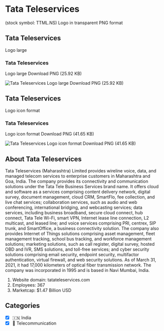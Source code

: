 # Tata Teleservices
 (stock symbol: TTML.NS) Logo in transparent PNG format

## Tata Teleservices
 Logo large

### Tata Teleservices
 Logo large Download PNG (25.92 KB)

![Tata Teleservices
 Logo large Download PNG (25.92 KB)](/img/orig/TTML.NS_BIG-f71f5087.png)

## Tata Teleservices
 Logo icon format

### Tata Teleservices
 Logo icon format Download PNG (41.65 KB)

![Tata Teleservices
 Logo icon format Download PNG (41.65 KB)](/img/orig/TTML.NS-a96d922b.png)

## About Tata Teleservices


Tata Teleservices (Maharashtra) Limited provides wireline voice, data, and managed telecom services to enterprise customers in Maharashtra and Goa, India. The company provides its connectivity and communication solutions under the Tata Tele Business Services brand name. It offers cloud and software as a services comprising content delivery network, digital survey, document management, cloud CRM, SmartFlo, fee collection, and live chat services; collaboration services, such as audio and web conferencing, international bridging, and webcasting services; data services, including business broadband, secure cloud connect, hub connect, Tata Tele Wi-Fi, smart VPN, Internet lease line connection, L2 multicast, and leased line; and voice services comprising PRI, centrex, SIP trunk, and SmartOffice, a business connectivity solution. The company also provides Internet of Things solutions comprising asset management, fleet management tracking, school bus tracking, and workforce management solutions; marketing solutions, such as call register, digital survey, hosted OBD and IVR, SMS solutions, and toll-free services; and cyber security solutions comprising email security, endpoint security, multifactor authentication, virtual firewall, and web security solutions. As of March 31, 2021, it had 17,000 kilometers of optical fiber transmission network. The company was incorporated in 1995 and is based in Navi Mumbai, India.

1. Website domain: tatateleservices.com
2. Employees: 367
3. Marketcap: $1.47 Billion USD


## Categories
- [x] 🇮🇳 India
- [x] 📡 Telecommunication
